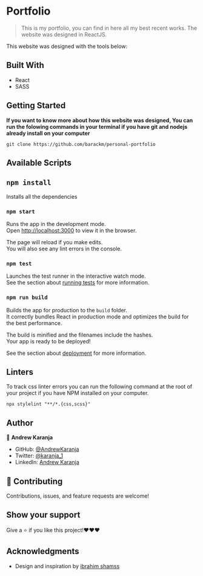 # Portfolio

> This is my portfolio, you can find in here all my best recent works. The website was designed in ReactJS.


This website was designed with the tools below:

## Built With

- React
- SASS


## Getting Started

**If you want to know more about how this website was designed, You can run the folowing commands in your terminal if you have git and nodejs already install on your computer**

`git clone https://github.com/barackm/personal-portfolio`

## Available Scripts

## `npm install`

Installs all the dependencies

### `npm start`

Runs the app in the development mode.<br />
Open [http://localhost:3000](http://localhost:3000) to view it in the browser.

The page will reload if you make edits.<br />
You will also see any lint errors in the console.

### `npm test`

Launches the test runner in the interactive watch mode.<br />
See the section about [running tests](https://facebook.github.io/create-react-app/docs/running-tests) for more information.

### `npm run build`

Builds the app for production to the `build` folder.<br />
It correctly bundles React in production mode and optimizes the build for the best performance.

The build is minified and the filenames include the hashes.<br />
Your app is ready to be deployed!

See the section about [deployment](https://facebook.github.io/create-react-app/docs/deployment) for more information.

## Linters

To track css linter errors you can run the following command at the root of your project if you have NPM installed on your computer.

`npx stylelint "**/*.{css,scss}"`

## Author

👤 **Andrew Karanja**

- GitHub: [@AndrewKaranja](https://github.com/AndrewKaranja)
- Twitter: [@karanja_1](https://twitter.com/karanjah_1)
- LinkedIn: [Andrew Karanja](https://www.linkedin.com/in/andrew-karanja-388316170/)

## 🤝 Contributing

Contributions, issues, and feature requests are welcome!

## Show your support

Give a ⭐️ if you like this project!❤️❤️❤️

## Acknowledgments

- Design and inspiration by [ibrahim shamss](https://www.behance.net/Ibrahim_Shamss)
